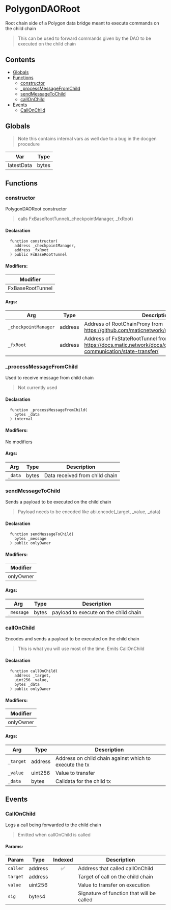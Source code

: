 # PolygonDAORoot


Root chain side of a Polygon data bridge meant to execute commands on the child chain

> This can be used to forward commands given by the DAO to be executed on the child chain

## Contents
<!-- START doctoc generated TOC please keep comment here to allow auto update -->
<!-- DON'T EDIT THIS SECTION, INSTEAD RE-RUN doctoc TO UPDATE -->

- [Globals](#globals)
- [Functions](#functions)
  - [constructor](#constructor)
  - [_processMessageFromChild](#_processmessagefromchild)
  - [sendMessageToChild](#sendmessagetochild)
  - [callOnChild](#callonchild)
- [Events](#events)
  - [CallOnChild](#callonchild)

<!-- END doctoc generated TOC please keep comment here to allow auto update -->

## Globals

> Note this contains internal vars as well due to a bug in the docgen procedure

| Var | Type |
| --- | --- |
| latestData | bytes |



## Functions

### constructor
PolygonDAORoot constructor

> calls FxBaseRootTunnel(_checkpointManager, _fxRoot) 


#### Declaration
```solidity
  function constructor(
    address _checkpointManager,
    address _fxRoot
  ) public FxBaseRootTunnel
```

#### Modifiers:
| Modifier |
| --- |
| FxBaseRootTunnel |

#### Args:
| Arg | Type | Description |
| --- | --- | --- |
|`_checkpointManager` | address | Address of RootChainProxy from https://github.com/maticnetwork/static/tree/master/network
|`_fxRoot` | address | Address of FxStateRootTunnel from https://docs.matic.network/docs/develop/l1-l2-communication/state-transfer/

### _processMessageFromChild
Used to receive message from child chain

> Not currently used


#### Declaration
```solidity
  function _processMessageFromChild(
    bytes _data
  ) internal
```

#### Modifiers:
No modifiers

#### Args:
| Arg | Type | Description |
| --- | --- | --- |
|`_data` | bytes | Data received from child chain

### sendMessageToChild
Sends a payload to be executed on the child chain

> Payload needs to be encoded like abi.encode(_target, _value, _data)


#### Declaration
```solidity
  function sendMessageToChild(
    bytes _message
  ) public onlyOwner
```

#### Modifiers:
| Modifier |
| --- |
| onlyOwner |

#### Args:
| Arg | Type | Description |
| --- | --- | --- |
|`_message` | bytes | payload to execute on the child chain

### callOnChild
Encodes and sends a payload to be executed on the child chain

> This is what you will use most of the time. Emits CallOnChild


#### Declaration
```solidity
  function callOnChild(
    address _target,
    uint256 _value,
    bytes _data
  ) public onlyOwner
```

#### Modifiers:
| Modifier |
| --- |
| onlyOwner |

#### Args:
| Arg | Type | Description |
| --- | --- | --- |
|`_target` | address | Address on child chain against which to execute the tx
|`_value` | uint256 | Value to transfer
|`_data` | bytes | Calldata for the child tx



## Events

### CallOnChild
Logs a call being forwarded to the child chain

> Emitted when callOnChild is called

  

#### Params:
| Param | Type | Indexed | Description |
| --- | --- | :---: | --- |
|`caller` | address | :white_check_mark: | Address that called callOnChild
|`target` | address |  | Target of call on the child chain
|`value` | uint256 |  | Value to transfer on execution
|`sig` | bytes4 |  | Signature of function that will be called
